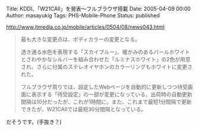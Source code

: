 Title: KDDI、「W21CAII」を発表〜フルブラウザ搭載
Date: 2005-04-09 00:00
Author: masayukig
Tags: PHS-Mobile-Phone
Status: published

<http://www.itmedia.co.jp/mobile/articles/0504/08/news043.html>  

> 最も大きな変更点は、ボディカラーの変更となる。
>
> 透き通る水色を表現する「スカイブルー」、暖かみのあるパールホワイトとさわやかなシルバーを組み合わせた「ルミナスホワイト」の2色が用意され、さらに付属のステレオイヤホンのカラーリングもホワイトに変更された。
>
> フルブラウザ周りでは、設定したWebページを自動的に更新しつつ待受画面に表示する「待受設定」の一部が変更になっている。出荷時の自動更新間隔は10分だったが、これが1時間に。また、これまで最短1分間隔で更新できたが、W21CAIIでは最短30分間隔となっている。

だそうです。(手抜き？)
